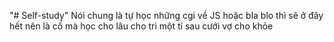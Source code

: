 "# Self-study" 
Nói chung là tự học những cgi về JS hoặc bla blo thì sẽ ở đây hết nên là cố mà học cho lâu cho trì một tí sau cưới vợ cho khỏe